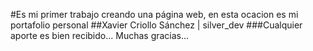 #Es mi primer trabajo creando una página web, en esta ocacion es mi portafolio personal
##Xavier Criollo Sánchez | silver_dev
###Cualquier aporte es bien recibido... Muchas gracias...
